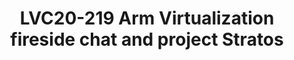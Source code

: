 ---
categories:
- lvc20
description: 'Virtualization fireside chat moderated by Mike Holmes Director of Engineering
  Foundational Technologies at &nbsp;Linaro featuring guests: Azzedine Touzni Sr.
  Director of Engineering at Qualcomm, Alex Bennée Sr. Software engineer at Linaro.<br><br>This
  fireside chat covers topics such as the current challenges in the virtualization
  domain, the state of virtualization on Arm, the end vision for Stratos, how to get
  involved, and more...'
image: /assets/images/featured-images/lvc20/LVC20-219.png
session_id: LVC20-219
session_room: Track 1 [Wednesday]
session_slot:
  end_time: 2020-09-23 10:20
  start_time: 2020-09-23 09:45
session_speakers: []
session_track: Virtualization
tag: session
tags: Virtualization
title: LVC20-219 Arm Virtualization fireside chat and project Stratos
---